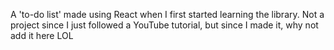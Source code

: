 A 'to-do list' made using React when I first started learning the library. Not a project since I just followed a YouTube tutorial, but since I made it, why not add it here LOL
